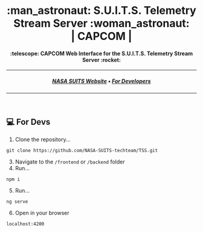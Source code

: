 <h1 align="center">
  :man_astronaut: S.U.I.T.S. Telemetry Stream Server :woman_astronaut:
<br>
| CAPCOM |
</h1>
<h4 align="center">
  :telescope: CAPCOM Web Interface for the S.U.I.T.S. Telemetry Stream Server :rocket:
</h4>

---

<h5 align="center">
  <a href="https://microgravityuniversity.jsc.nasa.gov/nasasuits">NASA SUITS Website</a> •
  <a href="#computer-for-devs">For Developers</a>
</h5>

---
<br>

## :computer: For Devs

1. Clone the repository...
```
git clone https://github.com/NASA-SUITS-techteam/TSS.git
```
3. Navigate to the `/frontend` or `/backend` folder
4. Run...
```
npm i
```
5. Run...
```
ng serve
```
6. Open in your browser
```
localhost:4200
```
